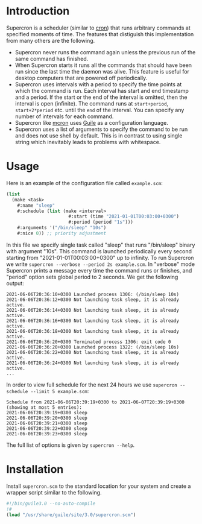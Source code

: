 # Introduction

Supercron is a scheduler (similar to
[cron](https://man7.org/linux/man-pages/man8/cron.8.html)) that runs arbitrary
commands at specified moments of time.
The features that distiguish this implementation from many others are the following.
- Supercron never runs the command again unless the previous run of the same
  command has finished.
- When Supercron starts it runs all the commands that should have been run since
  the last time the daemon was alive. This feature is useful for desktop computers
  that are powered off periodically.
- Supercron uses intervals with a period to specify the time points at which the command
  is run. Each interval has start and end timestamp and a period. If the start
  or the end of the interval is omitted, then the interval is open (infinite). The command
  runs at `start+period`, `start+2*period` etc. until the `end` of the interval. You
  can specify any number of intervals for each command.
- Supercron like [mcron](https://www.gnu.org/software/mcron/) uses
  [Guile](https://www.gnu.org/software/guile/) as a configuration language.
- Supercron uses a list of arguments to specify the command to be run and does
  not use shell by default. This is in contrast to using single string which
  inevitably leads to problems with whitespace.

# Usage

Here is an example of the configuration file called `example.scm`:
```scheme
(list
  (make <task>
    #:name "sleep"
    #:schedule (list (make <interval>
                       #:start (time "2021-01-01T00:03:00+0300")
                       #:period (period "1s")))
    #:arguments '("/bin/sleep" "10s")
    #:nice 0)) ;; priority adjustment
```
In this file we specify single task called "sleep" that runs "/bin/sleep" binary
with argument "10s". This command is launched periodically every second starting
from "2021-01-01T00:03:00+0300" up to infinity. To run Supercron we write
`supercron --verbose --period 2s example.scm`. In "verbose" mode Supercron
prints a message every time the command runs or finishes, and "period"
option sets global period to 2 seconds. We get the following output:
```
2021-06-06T20:36:10+0300 Launched process 1306: (/bin/sleep 10s)
2021-06-06T20:36:12+0300 Not launching task sleep, it is already active.
2021-06-06T20:36:14+0300 Not launching task sleep, it is already active.
2021-06-06T20:36:16+0300 Not launching task sleep, it is already active.
2021-06-06T20:36:18+0300 Not launching task sleep, it is already active.
2021-06-06T20:36:20+0300 Terminated process 1306: exit code 0
2021-06-06T20:36:20+0300 Launched process 1322: (/bin/sleep 10s)
2021-06-06T20:36:22+0300 Not launching task sleep, it is already active.
2021-06-06T20:36:24+0300 Not launching task sleep, it is already active.
...
```
In order to view full schedule for the next 24 hours we use
`supercron --schedule --limit 5 example.scm`:
```
Schedule from 2021-06-06T20:39:19+0300 to 2021-06-07T20:39:19+0300 (showing at most 5 entries):
2021-06-06T20:39:19+0300 sleep
2021-06-06T20:39:20+0300 sleep
2021-06-06T20:39:21+0300 sleep
2021-06-06T20:39:22+0300 sleep
2021-06-06T20:39:23+0300 sleep
```
The full list of options is given by `supercron --help`.

# Installation

Install `supercron.scm` to the standard location for your system
and create a wrapper script similar to the following.
```scheme
#!/bin/guile3.0 --no-auto-compile
!#
(load "/usr/share/guile/site/3.0/supercron.scm")
```
